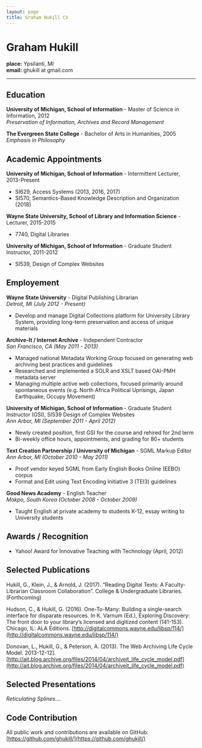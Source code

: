 ```yaml
---
layout: page	
title: Graham Hukill CV
---
```


# Graham Hukill

**place:** Ypsilanti, MI<br>
**email:** ghukill at gmail.com<br>

-----------------------------------------------------

## Education

**University of Michigan, School of Information** - Master of Science in Information, 2012<br>
*Preservation of Information, Archives and Record Management*

**The Evergreen State College** - Bachelor of Arts in Humanities, 2005<br>
*Emphasis in Philosophy*



## Academic Appointments

**University of Michigan, School of Information** - Intermittent Lecturer, 2013-Present<br>
* SI629, Access Systems (2013, 2016, 2017)
* SI570, Semantics-Based Knowledge Description and Organization (2018)

**Wayne State University, School of Library and Information Science** - Lecturer, 2015-2015<br>
* 7740, Digital Libraries

**University of Michigan, School of Information** - Graduate Student Instructor, 2011-2012<br>
* SI539, Design of Complex Websites



## Employement

**Wayne State University** - Digital Publishing Librarian<br>
*Detroit, MI (July 2012 - Present)*<br>

 * Develop and manage Digital Collections platform for University Library System, providing long-term preservation and access of unique materials


**Archive-It / Internet Archive** - Independent Contractor<br>
*San Francisco, CA (May 2011 - 2013)*<br>

 * Managed national Metadata Working Group focused on generating web archiving best practices and guidelines
 * Researched and implemented a SOLR and XSLT based OAI-PMH metadata server
 * Managing multiple active web collections, focused primarily around spontaneous events (e.g. North Africa Political Uprisings, Japan Earthquake, Occupy Movement)


**University of Michigan, School of Information** - Graduate Student Instructor (GSI), SI539 Design of Complex Websites<br>
*Ann Arbor, MI (September 2011 - April 2012)*<br>

 * Newly created position, first GSI for the course and rehired for 2nd term
 * Bi-weekly office hours, appointments, and grading for 80+ students


**Text Creation Partnership / University of Michigan** - SGML Markup Editor<br>
*Ann Arbor, MI (October 2010 - May 2011)*<br>

 * Proof vendor keyed SGML from Early English Books Online (EEBO) corpus
 * Format and Edit using Text Encoding Initiative 3 (TEI3) guidelines


**Good News Academy** - English Teacher<br>
*Mokpo, South Korea (October 2008 - October 2009)*

 * Taught English at private academy to students K-12, essay writing to University students



## Awards / Recognition

 * Yahoo! Award for Innovative Teaching with Technology (April, 2012)



## Selected Publications

Hukill, G., Klein, J., &amp; Arnold, J. (2017). “Reading Digital Texts: A Faculty-Librarian Classroom Collaboration”. College & Undergraduate Libraries. (Forthcoming)

Hudson, C., & Hukill, G. (2016). One-To-Many: Building a single-search interface for disparate resources. In K. Varnum (Ed.), Exploring Discovery: The front door to your library’s licensed and digitized content (141-153). Chicago, IL: ALA Editions. [http://digitalcommons.wayne.edu/libsp/114/](http://digitalcommons.wayne.edu/libsp/114/)

Donovan, L., Hukill, G., & Peterson, A. (2013). The Web Archiving Life Cycle Model. 2013-12-12]. [http://ait.blog.archive.org/files/2014/04/archiveit_life_cycle_model.pdf](http://ait.blog.archive.org/files/2014/04/archiveit_life_cycle_model.pdf)



## Selected Presentations

*Reticulating Splines....*


## Code Contribution

All public work and contributions are available on GitHub: [https://github.com/ghukill/](https://github.com/ghukill/)
